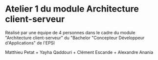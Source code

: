 # Atelier 1 du module Architecture client-serveur #

Réalisé par une équipe de 4 personnes dans le cadre du module "Architecture client-serveur" du "Bachelor "Concepteur Développeur d'Applications" de l'EPSI

Matthieu Petat + Yayha Qaddouri + Clément Escande + Alexandre Anania